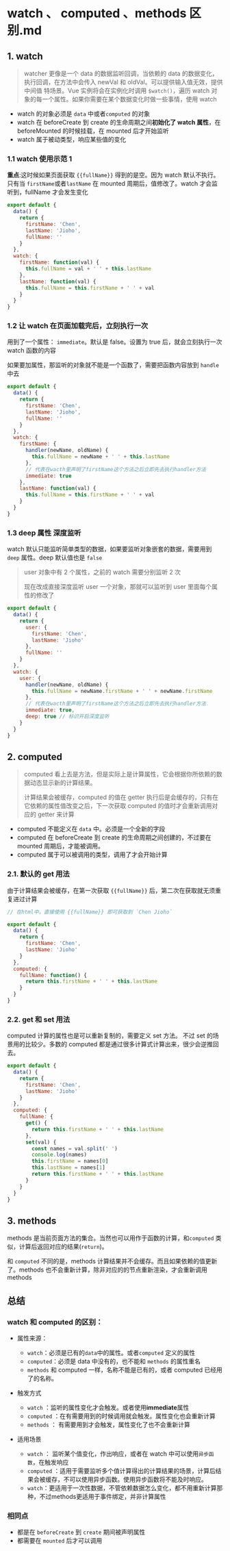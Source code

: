 # watch 、 computed 、methods 区别.md

## 1. watch

> watcher 更像是一个 data 的数据监听回调，当依赖的 data 的数据变化，执行回调，在方法中会传入 newVal 和 oldVal。可以提供输入值无效，提供中间值 特场景。Vue 实例将会在实例化时调用 `$watch()`，遍历 watch 对象的每一个属性。如果你需要在某个数据变化时做一些事情，使用 watch

- watch 的对象必须是 `data` 中或者`computed` 的对象
- watch 在 beforeCreate 到 create 的生命周期之间**初始化了 watch 属性**，在 beforeMounted 的时候挂载，在 mounted 后才开始监听
- watch 属于被动类型，响应某些值的变化

### 1.1 watch 使用示范 1

**重点**:这时候如果页面获取 `{{fullName}}` 得到的是空。因为 watch 默认不执行。只有当 `firstName`或者`lastName` 在 mounted 周期后，值修改了。watch 才会监听到，fullName 才会发生变化

```js
export default {
  data() {
    return {
      firstName: 'Chen',
      lastName: 'Jioho',
      fullName: ''
    }
  },
  watch: {
    firstName: function(val) {
      this.fullName = val + ' ' + this.lastName
    },
    lastName: function(val) {
      this.fullName = this.firstName + ' ' + val
    }
  }
}
```

### 1.2 让 watch 在页面加载完后，立刻执行一次

用到了一个属性： `immediate`。默认是 false。设置为 true 后，就会立刻执行一次 watch 函数的内容

如果要加属性，那监听的对象就不能是一个函数了，需要把函数内容放到 `handle` 中去

```js {15}
export default {
  data() {
    return {
      firstName: 'Chen',
      lastName: 'Jioho',
      fullName: ''
    }
  },
  watch: {
    firstName: {
      handler(newName, oldName) {
        this.fullName = newName + ' ' + this.lastName
      },
      // 代表在wacth里声明了firstName这个方法之后立即先去执行handler方法
      immediate: true
    },
    lastName: function(val) {
      this.fullName = this.firstName + ' ' + val
    }
  }
}
```

### 1.3 deep 属性 深度监听

watch 默认只能监听简单类型的数据，如果要监听对象嵌套的数据，需要用到 `deep` 属性。deep 默认值也是 `false`

> user 对象中有 2 个属性，之前的 watch 需要分别监听 2 次
>
> 现在改成直接深度监听 user 一个对象，那就可以监听到 user 里面每个属性的修改了

```js {18}
export default {
  data() {
    return {
      user: {
        firstName: 'Chen',
        lastName: 'Jioho'
      },
      fullName: ''
    }
  },
  watch: {
    user: {
      handler(newName, oldName) {
        this.fullName = newName.firstName + ' ' + newName.firstName
      },
      // 代表在wacth里声明了firstName这个方法之后立即先去执行handler方法
      immediate: true,
      deep: true // 标识开启深度监听
    }
  }
}
```

## 2. computed

> computed 看上去是方法，但是实际上是计算属性，它会根据你所依赖的数据动态显示新的计算结果。
>
> 计算结果会被缓存，computed 的值在 getter 执行后是会缓存的，只有在它依赖的属性值改变之后，下一次获取 computed 的值时才会重新调用对应的 getter 来计算

- computed 不能定义在 `data` 中。必须是一个全新的字段
- computed 在 beforeCreate 到 create 的生命周期之间创建的，不过要在 mounted 周期后，才能被调用。
- computed 属于可以被调用的类型，调用了才会开始计算

### 2.1. 默认的 get 用法

由于计算结果会被缓存，在第一次获取 `{{fullName}}` 后，第二次在获取就无须重复进过计算

```js
// 在html中。直接使用 {{fullName}} 即可获取到 `Chen Jioho`

export default {
  data() {
    return {
      firstName: 'Chen',
      lastName: 'Jioho'
    }
  },
  computed: {
    fullName: function() {
      return this.firstName + ' ' + this.lastName
    }
  }
}
```

### 2.2. get 和 set 用法

computed 计算的属性也是可以重新复制的，需要定义 set 方法。
不过 set 的场景用的比较少。多数的 computed 都是通过很多计算式计算出来，很少会逆推回去。

```js
export default {
  data() {
    return {
      firstName: 'Chen',
      lastName: 'Jioho'
    }
  },
  computed: {
    fullName: {
      get() {
        return this.firstName + ' ' + this.lastName
      },
      set(val) {
        const names = val.split(' ')
        console.log(names)
        this.firstName = names[0]
        this.lastName = names[1]
        return this.firstName + ' ' + this.lastName
      }
    }
  }
}
```

## 3. methods

methods 是当前页面方法的集合。当然也可以用作于函数的计算，和`computed` 类似，计算后返回对应的结果(`return`)。

和 `computed` 不同的是，methods 计算结果并不会缓存。而且如果依赖的值更新了。methods 也不会重新计算，除非对应的的节点重新渲染，才会重新调用 methods

## 总结

### watch 和 computed 的区别：

- 属性来源：

  - `watch`：必须是已有的`data`中的属性。或者`computed` 定义的属性
  - `computed`：必须是 data 中没有的，也不能和 `methods` 的属性重名
  - `methods` 和 computed 一样，名称不能是已有的，或者 computed 已经用了的名称。

- 触发方式

  - `watch` ：监听的属性变化才会触发。或者使用**immediate**属性
  - `computed` ：在有需要用到的时候调用就会触发。属性变化也会重新计算
  - `methods` ： 有需要用到才会触发，属性变化了也不会重新计算

- 适用场景
  - `watch` ： 监听某个值变化，作出响应，或者在 watch 中可以使用`异步函数`，在触发响应
  - `computed` ：适用于需要监听多个值计算得出的计算结果的场景，计算后结果会被缓存，不可以使用异步函数。使用异步函数将不能及时响应。
  - `watch`：更适用于一次性数据，不管依赖数据怎么变化，都不用重新计算那种，不过methods更适用于事件绑定，并非计算属性

### 相同点

- 都是在 `beforeCreate` 到 `create` 期间被声明属性
- 都需要在 `mounted` 后才可以调用
